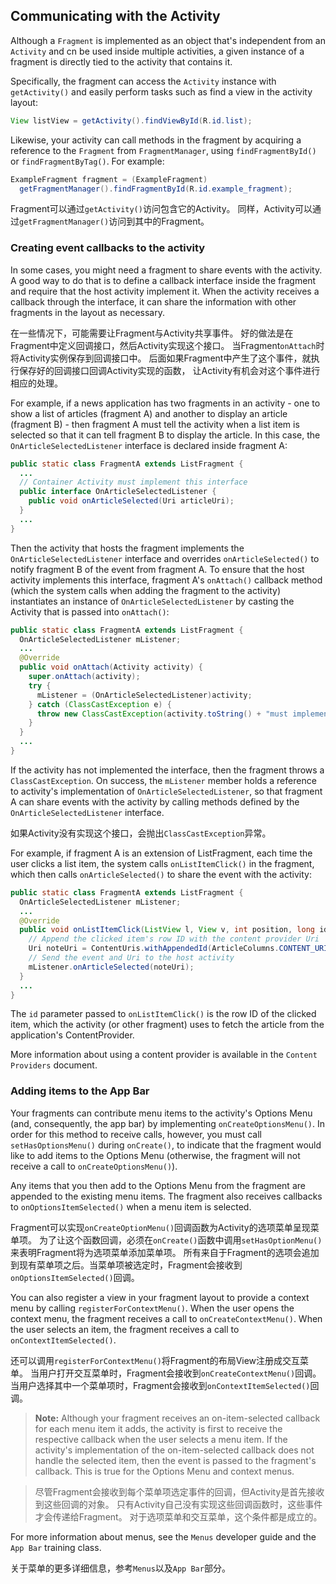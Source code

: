 
## Communicating with the Activity

Although a `Fragment` is implemented as an object that's independent from an `Activity`
and cn be used inside multiple activities, a given instance of a fragment is directly tied
to the activity that contains it.

Specifically, the fragment can access the `Activity` instance with `getActivity()` 
and easily perform tasks such as find a view in the activity layout:
```java
View listView = getActivity().findViewById(R.id.list);
```

Likewise, your activity can call methods in the fragment by acquiring a reference to the `Fragment` 
from `FragmentManager`, using `findFragmentById()` or `findFragmentByTag()`. 
For example:
```java
ExampleFragment fragment = (ExampleFragment)
  getFragmentManager().findFragmentById(R.id.example_fragment);
```

Fragment可以通过`getActivity()`访问包含它的Activity。
同样，Activity可以通过`getFragmentManager()`访问到其中的Fragment。

### Creating event callbacks to the activity

In some cases, you might need a fragment to share events with the activity. 
A good way to do that is to define a callback interface inside the fragment and 
require that the host activity implement it. 
When the activity receives a callback through the interface, 
it can share the information with other fragments in the layout as necessary.

在一些情况下，可能需要让Fragment与Activity共享事件。
好的做法是在Fragment中定义回调接口，然后Activity实现这个接口。
当Fragment`onAttach`时将Activity实例保存到回调接口中。
后面如果Fragment中产生了这个事件，就执行保存好的回调接口回调Activity实现的函数，
让Activity有机会对这个事件进行相应的处理。

For example, if a news application has two fragments in an activity - one to show a list of articles (fragment A) 
and another to display an article (fragment B) - then fragment A must tell the activity 
when a list item is selected so that it can tell fragment B to display the article. 
In this case, the `OnArticleSelectedListener` interface is declared inside fragment A:
```java
public static class FragmentA extends ListFragment {
  ...
  // Container Activity must implement this interface
  public interface OnArticleSelectedListener {
    public void onArticleSelected(Uri articleUri);
  }
  ...
}
```

Then the activity that hosts the fragment implements the `OnArticleSelectedListener` interface 
and overrides `onArticleSelected()` to notify fragment B of the event from fragment A. 
To ensure that the host activity implements this interface, fragment A's `onAttach()` callback method 
(which the system calls when adding the fragment to the activity) instantiates an instance 
of `OnArticleSelectedListener` by casting the Activity that is passed into `onAttach()`:
```java
public static class FragmentA extends ListFragment {
  OnArticleSelectedListener mListener;
  ...
  @Override
  public void onAttach(Activity activity) {
    super.onAttach(activity);
    try {
      mListener = (OnArticleSelectedListener)activity;
    } catch (ClassCastException e) {
      throw new ClassCastException(activity.toString() + "must implement OnArticleSelectedListener");
    }
  }
  ...
}
```

If the activity has not implemented the interface, then the fragment throws a `ClassCastException`. 
On success, the `mListener` member holds a reference to activity's implementation of `OnArticleSelectedListener`, 
so that fragment A can share events with the activity by calling methods 
defined by the `OnArticleSelectedListener` interface. 

如果Activity没有实现这个接口，会抛出`ClassCastException`异常。

For example, if fragment A is an extension of ListFragment, each time the user clicks a list item, 
the system calls `onListItemClick()` in the fragment, which then calls `onArticleSelected()` 
to share the event with the activity:
```java
public static class FragmentA extends ListFragment {
  OnArticleSelectedListener mListener;
  ...
  @Override
  public void onListItemClick(ListView l, View v, int position, long id) {
    // Append the clicked item's row ID with the content provider Uri
    Uri noteUri = ContentUris.withAppendedId(ArticleColumns.CONTENT_URI, id);
    // Send the event and Uri to the host activity
    mListener.onArticleSelected(noteUri);
  }
  ...
}
```

The `id` parameter passed to `onListItemClick()` is the row ID of the clicked item, 
which the activity (or other fragment) uses to fetch the article from the application's ContentProvider.

More information about using a content provider is available in the `Content Providers` document.

### Adding items to the App Bar

Your fragments can contribute menu items to the activity's Options Menu (and, consequently, the app bar) 
by implementing `onCreateOptionsMenu()`. 
In order for this method to receive calls, however, you must call `setHasOptionsMenu()` during `onCreate()`, 
to indicate that the fragment would like to add items to the Options Menu 
(otherwise, the fragment will not receive a call to `onCreateOptionsMenu()`).

Any items that you then add to the Options Menu from the fragment are appended to the existing menu items. 
The fragment also receives callbacks to `onOptionsItemSelected()` when a menu item is selected.

Fragment可以实现`onCreateOptionMenu()`回调函数为Activity的选项菜单呈现菜单项。
为了让这个函数回调，必须在`onCreate()`函数中调用`setHasOptionMenu()`来表明Fragment将为选项菜单添加菜单项。
所有来自于Fragment的选项会追加到现有菜单项之后。当菜单项被选定时，Fragment会接收到`onOptionsItemSelected()`回调。

You can also register a view in your fragment layout to provide a context menu 
by calling `registerForContextMenu()`. 
When the user opens the context menu, the fragment receives a call to `onCreateContextMenu()`. 
When the user selects an item, the fragment receives a call to `onContextItemSelected()`.

还可以调用`registerForContextMenu()`将Fragment的布局View注册成交互菜单。
当用户打开交互菜单时，Fragment会接收到`onCreateContextMenu()`回调。
当用户选择其中一个菜单项时，Fragment会接收到`onContextItemSelected()`回调。

> **Note:** Although your fragment receives an on-item-selected callback for each menu item it adds, 
the activity is first to receive the respective callback when the user selects a menu item. 
If the activity's implementation of the on-item-selected callback does not handle the selected item, 
then the event is passed to the fragment's callback. This is true for the Options Menu and context menus.

> 尽管Fragment会接收到每个菜单项选定事件的回调，但Activity是首先接收到这些回调的对象。
只有Activity自己没有实现这些回调函数时，这些事件才会传递给Fragment。
对于选项菜单和交互菜单，这个条件都是成立的。

For more information about menus, see the `Menus` developer guide and the `App Bar` training class.

关于菜单的更多详细信息，参考`Menus`以及`App Bar`部分。

